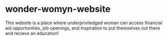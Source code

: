 
# wonder-womyn-website

This website is a place where underpriviledged woman can access financial aid opportunities, job openings, and inspiration to put themselves out there and recieve an education!
